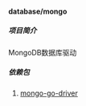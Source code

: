 #### database/mongo

##### 项目简介
MongoDB数据库驱动

##### 依赖包
1. [mongo-go-driver](https://github.com/mongodb/mongo-go-driver)
